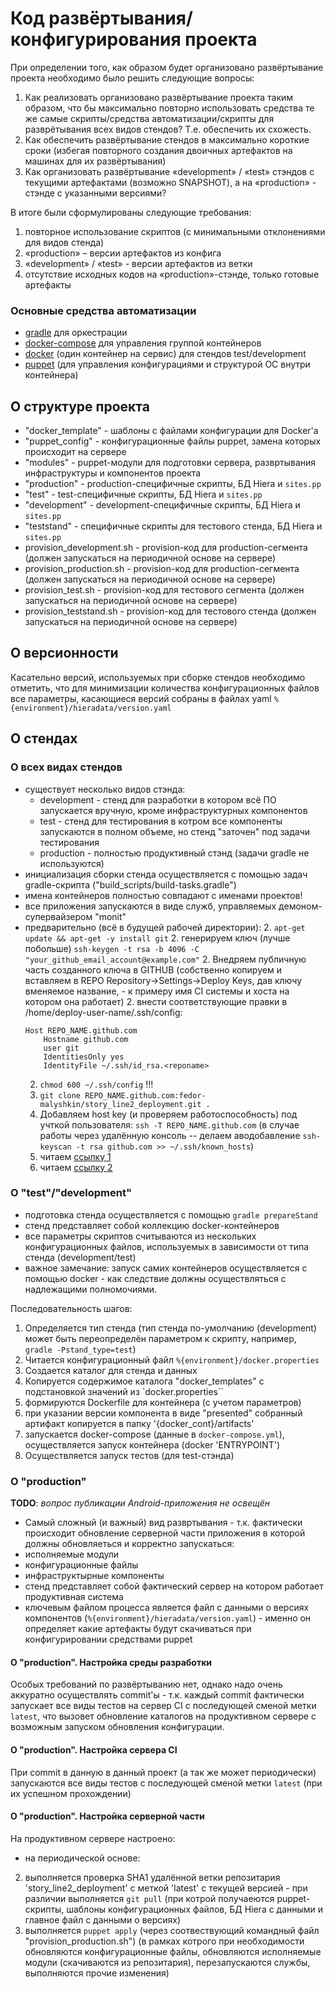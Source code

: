# Код развёртывания/конфигурирования проекта

При определении того, как образом будет организовано развёртывание проекта необходимо было решить следующие вопросы:

1. Как реализовать организовано развёртывание проекта таким образом, что бы максимально повторно использовать средства те же самые скрипты/средства автоматизации/скрипты для разврётывания всех видов стендов? Т.е. обеспечить их схожесть.
1. Как обеспечить развёртывание стендов в максимально короткие сроки (избегая повторного создания двоичных артефактов на машинах для их развёртывания)
1. Как организовать развёртывание «development» / «test» стэндов с текущими артефактами (возможно SNAPSHOT), а на «production» - стэнде с указанными версиями?

В итоге были сформулированы следующие требования:

1. повторное использование скриптов (с минимальными отклонениями для видов стенда)
1. «production» – версии артефактов из конфига
1. «development» / «test» - версии артефактов из ветки
1. отсутствие исходных кодов на «production»-стэнде, только готовые артефакты

### Основные средства автоматизации
- [gradle](http://gradle.org/) для оркестрации
- [docker-compose](https://docs.docker.com/compose/) для управления группой контейнеров
- [docker](https://docs.docker.com/) (один контейнер на сервис) для стендов test/development
- [puppet](https://puppet.com/) (для управления конфигурациями и структурой ОС внутри контейнера)

## О структуре проекта
- "docker_template" - шаблоны с файлами конфигурации для Docker'a
- "puppet_config" - конфигурационные файлы puppet, замена которых происходит на сервере
- "modules" - puppet-модули для подготовки сервера, развртывания инфраструктуры и компонентов проекта
- "production" - production-специфичные скрипты, БД Hiera и `sites.pp`
- "test" - test-специфичные скрипты, БД Hiera и `sites.pp`
- "development" - development-специфичные скрипты, БД Hiera и `sites.pp`
- "teststand" - специфичные скрипты для тестового стенда, БД Hiera и `sites.pp`
- provision_development.sh - provision-код для production-сегмента (должен запускаться на периодичной основе на сервере)
- provision_production.sh - provision-код для production-сегмента (должен запускаться на периодичной основе на сервере)
- provision_test.sh - provision-код для  тестового сегмента (должен запускаться на периодичной основе на сервере)
- provision_teststand.sh - provision-код для  тестового стенда (должен запускаться на периодичной основе на сервере)

## О версионности
Касательно версий, используемых при сборке стендов необходимо отметить, что для минимизации количества конфигурационных файлов все параметры, касающиеся версий собраны в файлах yaml `%{environment}/hieradata/version.yaml`

## О стендах
### О всех видах стендов
- существует несколько видов стэнда:
	* development - стенд для разработки в котором всё ПО запускается вручную, кроме
	инфраструктурных компонентов
	* test - стенд для тестирования в котром все компоненты запускаются в полном
	объеме, но стенд "заточен" под задачи тестирования
	* production - полностью продуктивный стэнд (задачи gradle не используются)
- инициализация сборки стенда осуществляется с помощью задач gradle-скрипта
("build_scripts/build-tasks.gradle")
- имена контейнеров полностью совпадают с именами проектов!
- все приложения запускаются в виде служб, управляемых демоном-супервайзером "monit"
- предварительно (всё в будущей рабочей директории):
	2. `apt-get update && apt-get -y install git`
	2. генерируем ключ (лучше побольше) `ssh-keygen -t rsa -b 4096 -C "your_github_email_account@example.com"`
	2. Внедряем публичную часть созданного ключа в GITHUB (собственно копируем и вставляем в REPO Repository->Settings->Deploy Keys, дав ключу вменяемое название, - к примеру имя CI системы и хоста на котором она работает)
	2. внести соответствующие правки в /home/deploy-user-name/.ssh/config:
	```
	Host REPO_NAME.github.com
	    Hostname github.com
	    user git
		IdentitiesOnly yes
	    IdentityFile ~/.ssh/id_rsa.<reponame>
	```
	2. `chmod 600 ~/.ssh/config` !!!
	2. `git clone REPO_NAME.github.com:fedor-malyshkin/story_line2_deployment.git .`
	2. Добавляем host key (и проверяем работоспособность) под учткой пользователя: `ssh -T REPO_NAME.github.com`
	(в случае работы через удалённую консоль -- делаем аводобавление `ssh-keyscan -t rsa github.com >> ~/.ssh/known_hosts`)
	2. читаем [ссылку 1](https://help.github.com/articles/connecting-to-github-with-ssh/)
	2. читаем [ссылку 2](https://developer.github.com/guides/managing-deploy-keys/#managing-deploy-keys)

### О "test"/"development"
- подготовка стенда осуществляется с помощью `gradle prepareStand`
- стенд представляет собой коллекцию docker-контейнеров
- все параметры скриптов считываются из нескольких конфигурационных файлов,
используемых в зависимости от типа стенда (development/test)
- важное замечание: запуск самих контейнеров осуществляется с помощью docker - как следствие должны осуществляться с надлежащими полномочиями.

Последовательность шагов:
1. Определяется тип стенда (тип стенда по-умолчанию (development) может быть переопределён параметром к скрипту, например, `gradle -Pstand_type=test`)
1. Читается конфигурационный файл `%{environment}/docker.properties`
1. Создается каталог для стенда и данных
1. Копируется содержимое каталога "docker_templates" с подстановкой значений из `docker.properties``
1. формируются Dockerfile для контейнера (с учетом параметров)
1. при указании версии компонента в виде "presented" собранный артифакт
копируется в папку '{docker_cont}/artifacts'
1. запускается docker-compose (данные в `docker-compose.yml`), осуществляется запуск контейнера (docker 'ENTRYPOINT')
1. Осуществляется запуск тестов (для test-стэнда)

### О "production"
__TODO__: *вопрос публикации Android-приложения не освещён*

- Самый сложный (и важный) вид развртывания - т.к. фактически происходит обновление серверной части приложения в которой должны обновляеться и корректно запускаться:
 - исполняемые модули
 - конфигурационные файлы
 - инфраструктырные компоненты
- стенд представляет собой фактический сервер на котором работает продуктивная система
- ключевым файлом процесса является файл с данными о версиях компонентов (`%{environment}/hieradata/version.yaml`) - именно он определяет какие артефакты будут скачиваться при конфигурировании средствами puppet

#### О "production". Настройка среды разработки
Особых требований по развёртыванию нет, однако надо очень аккуратно осуществлять commit'ы - т.к. каждый commit фактически запускает все виды тестов на сервер CI с последующей сменой метки `latest`, что вызовет обновление каталогов на продуктивном сервере с возможным запуском обновления конфигурации.

#### О "production". Настройка сервера CI
При commit в данную в данный проект (а так же может периодически) запускаются все виды тестов с последующей сменой метки `latest` (при их успешном прохождении)

#### О "production". Настройка серверной части
На продуктивном сервере настроено:
- на периодической основе:
 2. выполняется проверка SHA1 удалённой ветки репозитария 'story_line2_deployment' с меткой 'latest' с текущей версией - при различии выполняется `git pull` (при котрой получаеются puppet-скрипты, шаблоны конфигурационных файлов, БД Hiera с данными и главное файл с данными о версиях)
 2. выполняется `puppet apply` (через соотвествующий командный файл "provision_production.sh") (в рамках котрого при необходимости обновляются конфигурационные файлы, обновляются исполняемые модули (скачиваются из репозитария), перезапускаются службы, выполняются прочие изменения)
